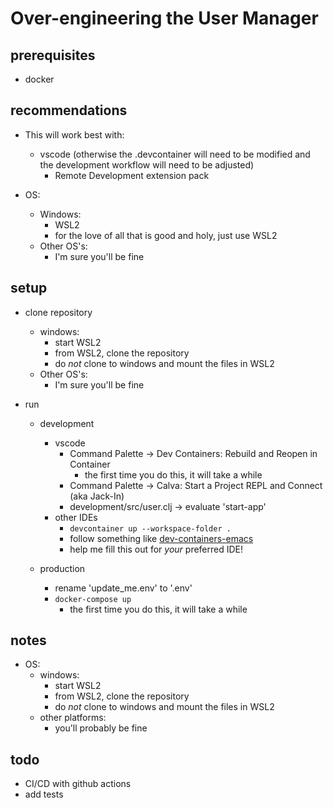 # Over-engineering the User Manager

## prerequisites

- docker

## recommendations

- This will work best with:
  - vscode (otherwise the .devcontainer will need to be modified and the development workflow will need to be adjusted)
    - Remote Development extension pack

- OS:
  - Windows:
    - WSL2
    - for the love of all that is good and holy, just use WSL2
  - Other OS's:
    - I'm sure you'll be fine

## setup

- clone repository
  - windows:
    - start WSL2
    - from WSL2, clone the repository
    - do _not_ clone to windows and mount the files in WSL2
  - Other OS's:
    - I'm sure you'll be fine

- run
  - development
    - vscode
      - Command Palette -> Dev Containers: Rebuild and Reopen in Container
        - the first time you do this, it will take a while
      - Command Palette -> Calva: Start a Project REPL and Connect (aka Jack-In)
      - development/src/user.clj -> evaluate 'start-app'
    - other IDEs
      - ``devcontainer up --workspace-folder .``
      - follow something like [dev-containers-emacs](https://happihacking.com/blog/posts/2023/dev-containers-emacs/)
      - help me fill this out for _your_ preferred IDE!

  - production
    - rename 'update_me.env' to '.env'
    - ``docker-compose up``
      - the first time you do this, it will take a while

## notes

- OS:
  - windows:
    - start WSL2
    - from WSL2, clone the repository
    - do _not_ clone to windows and mount the files in WSL2
  - other platforms:
    - you'll probably be fine

## todo

- CI/CD with github actions
- add tests
